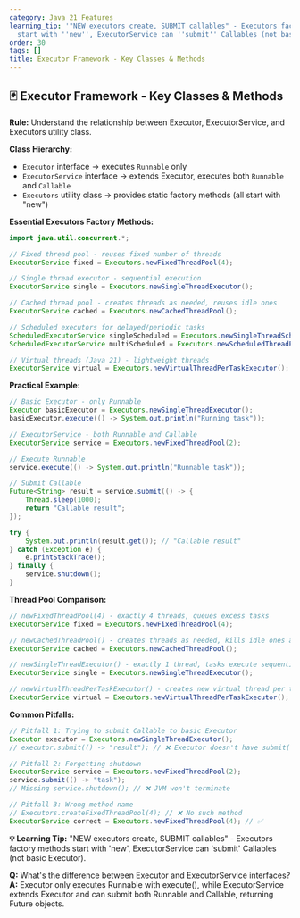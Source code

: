 ```yaml
---
category: Java 21 Features
learning_tip: '"NEW executors create, SUBMIT callables" - Executors factory methods
  start with ''new'', ExecutorService can ''submit'' Callables (not basic Executor).'
order: 30
tags: []
title: Executor Framework - Key Classes & Methods
---
```


## 🃏 Executor Framework - Key Classes & Methods

**Rule:** Understand the relationship between Executor, ExecutorService, and Executors utility class.

**Class Hierarchy:**
* `Executor` interface → executes `Runnable` only
* `ExecutorService` interface → extends Executor, executes both `Runnable` and `Callable`
* `Executors` utility class → provides static factory methods (all start with "new")

**Essential Executors Factory Methods:**

```java
import java.util.concurrent.*;

// Fixed thread pool - reuses fixed number of threads
ExecutorService fixed = Executors.newFixedThreadPool(4);

// Single thread executor - sequential execution
ExecutorService single = Executors.newSingleThreadExecutor();

// Cached thread pool - creates threads as needed, reuses idle ones
ExecutorService cached = Executors.newCachedThreadPool();

// Scheduled executors for delayed/periodic tasks
ScheduledExecutorService singleScheduled = Executors.newSingleThreadScheduledExecutor();
ScheduledExecutorService multiScheduled = Executors.newScheduledThreadPool(3);

// Virtual threads (Java 21) - lightweight threads
ExecutorService virtual = Executors.newVirtualThreadPerTaskExecutor();
```

**Practical Example:**

```java
// Basic Executor - only Runnable
Executor basicExecutor = Executors.newSingleThreadExecutor();
basicExecutor.execute(() -> System.out.println("Running task"));

// ExecutorService - both Runnable and Callable
ExecutorService service = Executors.newFixedThreadPool(2);

// Execute Runnable
service.execute(() -> System.out.println("Runnable task"));

// Submit Callable
Future<String> result = service.submit(() -> {
    Thread.sleep(1000);
    return "Callable result";
});

try {
    System.out.println(result.get()); // "Callable result"
} catch (Exception e) {
    e.printStackTrace();
} finally {
    service.shutdown();
}
```

**Thread Pool Comparison:**

```java
// newFixedThreadPool(4) - exactly 4 threads, queues excess tasks
ExecutorService fixed = Executors.newFixedThreadPool(4);

// newCachedThreadPool() - creates threads as needed, kills idle ones after 60s
ExecutorService cached = Executors.newCachedThreadPool();

// newSingleThreadExecutor() - exactly 1 thread, tasks execute sequentially
ExecutorService single = Executors.newSingleThreadExecutor();

// newVirtualThreadPerTaskExecutor() - creates new virtual thread per task
ExecutorService virtual = Executors.newVirtualThreadPerTaskExecutor();
```

**Common Pitfalls:**

```java
// Pitfall 1: Trying to submit Callable to basic Executor
Executor executor = Executors.newSingleThreadExecutor();
// executor.submit(() -> "result"); // ❌ Executor doesn't have submit()

// Pitfall 2: Forgetting shutdown
ExecutorService service = Executors.newFixedThreadPool(2);
service.submit(() -> "task");
// Missing service.shutdown(); // ❌ JVM won't terminate

// Pitfall 3: Wrong method name
// Executors.createFixedThreadPool(4); // ❌ No such method
ExecutorService correct = Executors.newFixedThreadPool(4); // ✅
```

**💡 Learning Tip:** "NEW executors create, SUBMIT callables" - Executors factory methods start with 'new', ExecutorService can 'submit' Callables (not basic Executor).

**Q:** What's the difference between Executor and ExecutorService interfaces?  
**A:** Executor only executes Runnable with execute(), while ExecutorService extends Executor and can submit both Runnable and Callable, returning Future objects.